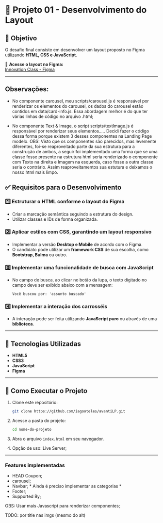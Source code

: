 # 🚀 Projeto 01 - Desenvolvimento do Layout

## 📝 Objetivo
O desafio final consiste em desenvolver um layout proposto no Figma utilizando **HTML, CSS e JavaScript**.

🔗 **Acesse o layout no Figma:**  
[Innovation Class - Figma](https://www.figma.com/proto/DqtFxC6312M32mLt8FpJjq/innovation-class?page-id=13%3A673&node-id=13-920&viewport=346%2C140%2C0.11&t=HyGGDSs83f1vbqMJ-1&scaling=scale-down&content-scaling=fixed)

---

## Observações: 
- No componente carousel, meu scripts/carousel.js é responsável por renderizar os elementos do carousel, os dados do carousel estão contidos em data/card-info.js. Essa abordagem melhor é do que ter várias linhas de código no arquivo .html;

- No componente Text & Image, o script scripts/textImage.js é responsável por renderizar seus elementos..... Decidi fazer o código dessa forma porque existem 3 desses componentes na Landing Page modelo.
   OBS: Visto que os componentes são parecidos, mas levemente diferentes, foi-se reaproveitado parte da sua estrutura para a construção de ambos, a seguir foi implementado uma forma que se uma classe fosse presente na estrutura html seria renderizado o componente com Texto na direita e Imagem na esquerda, caso fosse a outra classe seria o contrário. Assim reaproveitamentos sua estutura e deixamos o nosso html mais limpo.

## ✅ Requisitos para o Desenvolvimento

### 1️⃣ Estruturar o HTML conforme o layout do Figma
- Criar a marcação semântica seguindo a estrutura do design.
- Utilizar classes e IDs de forma organizada.

### 2️⃣ Aplicar estilos com CSS, garantindo um layout responsivo
- Implementar a versão **Desktop e Mobile** de acordo com o Figma.
- O candidato pode utilizar um **framework CSS** de sua escolha, como **Bootstrap, Bulma** ou outro.

### 3️⃣ Implementar uma funcionalidade de busca com JavaScript
- No campo de busca, ao clicar no botão da lupa, o texto digitado no campo deve ser exibido abaixo com a mensagem:
  
  ```Você buscou por: 'assunto buscado'```
  
### 4️⃣ Implementar a interação dos carrosséis
- A interação pode ser feita utilizando **JavaScript puro** ou através de uma **biblioteca**.

---

## 📂 Tecnologias Utilizadas
- **HTML5**
- **CSS3**
- **JavaScript**
- **Figma**

---

## 📌 Como Executar o Projeto
1. Clone este repositório:
   ```sh
   git clone https://github.com/iagooteles/avantiLP.git
   ```
2. Acesse a pasta do projeto:
   ```sh
   cd nome-do-projeto
   ```
3. Abra o arquivo `index.html` em seu navegador.

4. Opção de uso: Live Server;

---

### Features implementadas

- HEAD Coupon;
- carousel;
- Navbar; * Ainda é preciso implementar as categorias *
- Footer;
- Supported By;

OBS: Usar mais Javascript para renderizar componentes;

TODO: por title nas imgs (mesmo do alt)